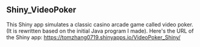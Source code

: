 ## Shiny_VideoPoker

This Shiny app simulates a classic casino arcade game called video poker.
(It is rewritten based on the initial Java program I made).
Here's the URL of the Shiny app: https://tomzhang0719.shinyapps.io/VideoPoker_Shiny/
